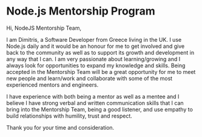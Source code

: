 # Node.js Mentorship Program

Hi, NodeJS Mentorship Team,

I am Dimitris, a Software Developer from Greece living in the UK. I use Node.js daily and it would be an honour for me to get involved and give back to the community as well as to support its growth and development in any way that I can. I am very passionate about learning/growing and I always look for opportunities to expand my knowledge and skills. Being accepted in the Mentorship Team will be a great opportunity for me to meet new people and learn/work and collaborate with some of the most experienced mentors and engineers.

I have experience with both being a mentor as well as a mentee and I believe I have strong verbal and written communication skills that I can bring into the Mentorship Team, being a good listener, and use empathy to build relationships with humility, trust and respect.

Thank you for your time and consideration.
